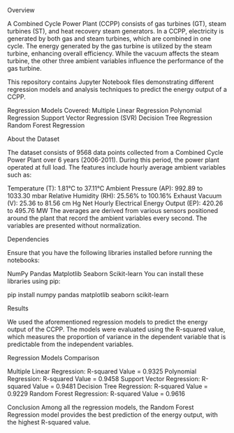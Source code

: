 Overview

A Combined Cycle Power Plant (CCPP) consists of gas turbines (GT), steam turbines (ST), and heat recovery steam generators. In a CCPP, electricity is generated by both gas and steam turbines, which are combined in one cycle. The energy generated by the gas turbine is utilized by the steam turbine, enhancing overall efficiency. While the vacuum affects the steam turbine, the other three ambient variables influence the performance of the gas turbine.

This repository contains Jupyter Notebook files demonstrating different regression models and analysis techniques to predict the energy output of a CCPP.

Regression Models Covered:
Multiple Linear Regression
Polynomial Regression
Support Vector Regression (SVR)
Decision Tree Regression
Random Forest Regression


About the Dataset

The dataset consists of 9568 data points collected from a Combined Cycle Power Plant over 6 years (2006-2011). During this period, the power plant operated at full load. The features include hourly average ambient variables such as:

Temperature (T): 1.81°C to 37.11°C
Ambient Pressure (AP): 992.89 to 1033.30 mbar
Relative Humidity (RH): 25.56% to 100.16%
Exhaust Vacuum (V): 25.36 to 81.56 cm Hg
Net Hourly Electrical Energy Output (EP): 420.26 to 495.76 MW
The averages are derived from various sensors positioned around the plant that record the ambient variables every second. The variables are presented without normalization.

Dependencies

Ensure that you have the following libraries installed before running the notebooks:

NumPy
Pandas
Matplotlib
Seaborn
Scikit-learn
You can install these libraries using pip:

pip install numpy pandas matplotlib seaborn scikit-learn

Results

We used the aforementioned regression models to predict the energy output of the CCPP. The models were evaluated using the R-squared value, which measures the proportion of variance in the dependent variable that is predictable from the independent variables.

Regression Models Comparison

Multiple Linear Regression: R-squared Value = 0.9325
Polynomial Regression: R-squared Value = 0.9458
Support Vector Regression: R-squared Value = 0.9481
Decision Tree Regression: R-squared Value = 0.9229
Random Forest Regression: R-squared Value = 0.9616


Conclusion
Among all the regression models, the Random Forest Regression model provides the best prediction of the energy output, with the highest R-squared value.